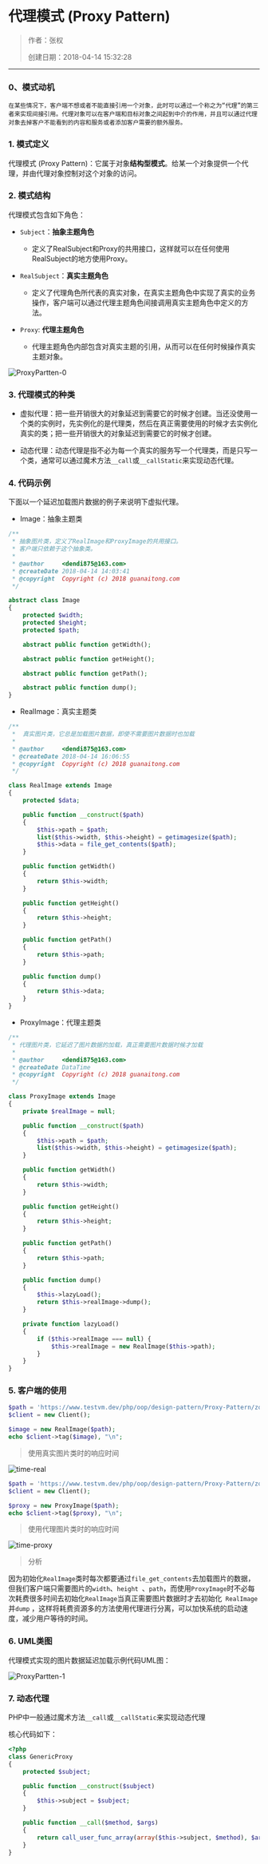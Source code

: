 ﻿# 代理模式 (Proxy Pattern)

> 作者：张权
>
> 创建日期：2018-04-14 15:32:28

---

### 0、模式动机

    在某些情况下，客户端不想或者不能直接引用一个对象，此时可以通过一个称之为“代理”的第三者来实现间接引用。代理对象可以在客户端和目标对象之间起到中介的作用，并且可以通过代理对象去掉客户不能看到的内容和服务或者添加客户需要的额外服务。

### 1. 模式定义

代理模式 (Proxy Pattern)：它属于对象**结构型模式**。给某一个对象提供一个代理，并由代理对象控制对这个对象的访问。

### 2. 模式结构

代理模式包含如下角色：

+ ``` Subject ```：**抽象主题角色**
    + 定义了RealSubject和Proxy的共用接口，这样就可以在任何使用RealSubject的地方使用Proxy。

+ ``` RealSubject ```：**真实主题角色**
    + 定义了代理角色所代表的真实对象，在真实主题角色中实现了真实的业务操作，客户端可以通过代理主题角色间接调用真实主题角色中定义的方法。

+ ``` Proxy ```: **代理主题角色**
    + 代理主题角色内部包含对真实主题的引用，从而可以在任何时候操作真实主题对象。

![ProxyPartten-0](https://github.com/dendi875/images/blob/master/Design%20Patterns(%E8%AE%BE%E8%AE%A1%E6%A8%A1%E5%BC%8F)/ProxyPartten-0.png)

### 3. 代理模式的种类

* 虚拟代理：把一些开销很大的对象延迟到需要它的时候才创建。当还没使用一个类的实例时，先实例化的是代理类，然后在真正需要使用的时候才去实例化真实的类；把一些开销很大的对象延迟到需要它的时候才创建。

* 动态代理：动态代理是指不必为每一个真实的服务写一个代理类，而是只写一个类，通常可以通过魔术方法``` __call ```或``` __callStatic ```来实现动态代理。

### 4. 代码示例

下面以一个延迟加载图片数据的例子来说明下虚拟代理。

* Image：抽象主题类

``` php
/**
 * 抽象图片类，定义了RealImage和ProxyImage的共用接口。
 * 客户端只依赖于这个抽象类。
 *
 * @author     <dendi875@163.com>
 * @createDate 2018-04-14 14:03:41
 * @copyright  Copyright (c) 2018 guanaitong.com
 */

abstract class Image
{
    protected $width;
    protected $height;
    protected $path;

    abstract public function getWidth();

    abstract public function getHeight();

    abstract public function getPath();

    abstract public function dump();
}
```

* RealImage：真实主题类

``` php
/**
 *  真实图片类，它总是加载图片数据，即使不需要图片数据时也加载
 *
 * @author     <dendi875@163.com>
 * @createDate 2018-04-14 16:06:55
 * @copyright  Copyright (c) 2018 guanaitong.com
 */

class RealImage extends Image
{
    protected $data;

    public function __construct($path)
    {
        $this->path = $path;
        list($this->width, $this->height) = getimagesize($path);
        $this->data = file_get_contents($path);
    }

    public function getWidth()
    {
        return $this->width;
    }

    public function getHeight()
    {
        return $this->height;
    }

    public function getPath()
    {
        return $this->path;
    }

    public function dump()
    {
        return $this->data;
    }
}
```

* ProxyImage：代理主题类

``` php
/**
 * 代理图片类，它延迟了图片数据的加载，真正需要图片数据时候才加载
 *
 * @author     <dendi875@163.com>
 * @createDate DataTime
 * @copyright  Copyright (c) 2018 guanaitong.com
 */

class ProxyImage extends Image
{
    private $realImage = null;

    public function __construct($path)
    {
        $this->path = $path;
        list($this->width, $this->height) = getimagesize($path);
    }

    public function getWidth()
    {
        return $this->width;
    }

    public function getHeight()
    {
        return $this->height;
    }

    public function getPath()
    {
        return $this->path;
    }

    public function dump()
    {
        $this->lazyLoad();
        return $this->realImage->dump();
    }

    private function lazyLoad()
    {
        if ($this->realImage === null) {
            $this->realImage = new RealImage($this->path);
        }
    }
}
```

### 5. 客户端的使用

```php
$path = 'https://www.testvm.dev/php/oop/design-pattern/Proxy-Pattern/zq.jpg';
$client = new Client();

$image = new RealImage($path);
echo $client->tag($image), "\n";
```
> 使用真实图片类时的响应时间

![time-real](https://github.com/dendi875/images/blob/master/Design%20Patterns(%E8%AE%BE%E8%AE%A1%E6%A8%A1%E5%BC%8F)/time-real.png)

```php
$path = 'https://www.testvm.dev/php/oop/design-pattern/Proxy-Pattern/zq.jpg';
$client = new Client();

$proxy = new ProxyImage($path);
echo $client->tag($proxy), "\n";
```
> 使用代理图片类时的响应时间

![time-proxy](https://github.com/dendi875/images/blob/master/Design%20Patterns(%E8%AE%BE%E8%AE%A1%E6%A8%A1%E5%BC%8F)/time-proxy.png)

> 分析

因为初始化``` RealImage ```类时每次都要通过``` file_get_contents ```去加载图片的数据，但我们客户端只需要图片的``` width ```、``` height  ```、``` path ```，而使用``` ProxyImage ```时不必每次耗费很多时间去初始化``` RealImage ```当真正需要图片数据时才去初始化``` RealImage```并``` dump ``` ，这样将耗费资源多的方法使用代理进行分离，可以加快系统的启动速度，减少用户等待的时间。


### 6. UML类图

代理模式实现的图片数据延迟加载示例代码UML图：

![ProxyPartten-1](https://github.com/dendi875/images/blob/master/Design%20Patterns(%E8%AE%BE%E8%AE%A1%E6%A8%A1%E5%BC%8F)/ProxyPartten-1.png)

### 7. 动态代理

PHP中一般通过魔术方法``` __call ```或```__callStatic```来实现动态代理

核心代码如下：

```php
<?php
class GenericProxy
{
    protected $subject;

    public function __construct($subject)
    {
        $this->subject = $subject;
    }

    public function __call($method, $args)
    {
        return call_user_func_array(array($this->subject, $method), $args);
    }
}
```
